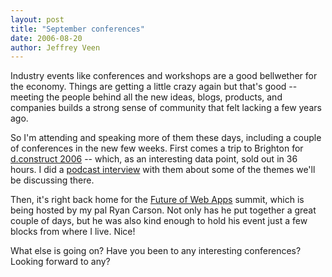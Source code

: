 ```yaml
---
layout: post
title: "September conferences"
date: 2006-08-20
author: Jeffrey Veen
---
```

Industry events like conferences and workshops are a good bellwether for the economy. Things are getting a little crazy again but that's good -- meeting the people behind all the new ideas, blogs, products, and companies builds a strong sense of community that felt lacking a few years ago.

So I'm attending and speaking more of them these days, including a couple of conferences in the new few weeks. First comes a trip to Brighton for <a href="http://2006.dconstruct.org/">d.construct 2006</a> -- which, as an interesting data point, sold out in 36 hours. I did a <a href="http://2006.dconstruct.org/podcast/">podcast interview</a> with them about some of the themes we'll be discussing there.

Then, it's right back home for the <a href="http://www.carsonworkshops.com/summit">Future of Web Apps</a> summit, which is being hosted by my pal Ryan Carson. Not only has he put together a great couple of days, but he was also kind enough to hold his event just a few blocks from where I live. Nice!

What else is going on? Have you been to any interesting conferences? Looking forward to any?
